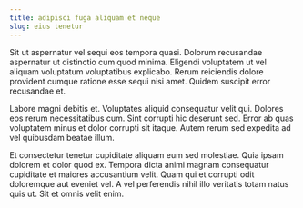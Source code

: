 ```yaml
---
title: adipisci fuga aliquam et neque
slug: eius tenetur
---
```


Sit ut aspernatur vel sequi eos tempora quasi. Dolorum recusandae aspernatur ut distinctio cum quod minima. Eligendi voluptatem ut vel aliquam voluptatum voluptatibus explicabo. Rerum reiciendis dolore provident cumque ratione esse sequi nisi amet. Quidem suscipit error recusandae et.

Labore magni debitis et. Voluptates aliquid consequatur velit qui. Dolores eos rerum necessitatibus cum. Sint corrupti hic deserunt sed. Error ab quas voluptatem minus et dolor corrupti sit itaque. Autem rerum sed expedita ad vel quibusdam beatae illum.

Et consectetur tenetur cupiditate aliquam eum sed molestiae. Quia ipsam dolorem et dolor quod ex. Tempora dicta animi magnam consequatur cupiditate et maiores accusantium velit. Quam qui et corrupti odit doloremque aut eveniet vel. A vel perferendis nihil illo veritatis totam natus quis ut. Sit et omnis velit enim.
